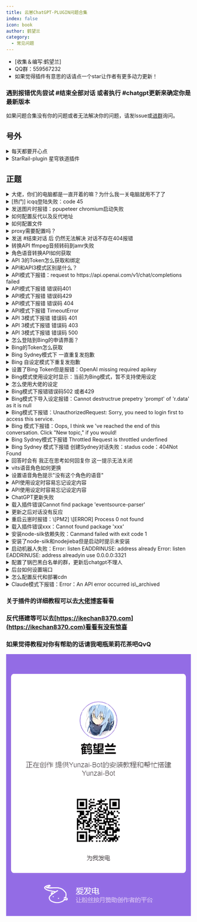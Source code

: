 ```yaml
---
title: 云崽ChatGPT-PLUGIN问题合集
index: false
icon: book
author: 鹤望兰
category:
  - 常见问题
---
```


-   \[收集＆编写:鹤望兰]
-   QQ群：559567232
-   如果觉得插件有意思的话请点一个star让作者有更多动力更新！
### 遇到报错优先尝试 #结束全部对话 或者执行 #chatgpt更新来确定你是最新版本
如果问题合集没有你的问题或者无法解决你的问题，请发Issue或[进群](http://qm.qq.com/cgi-bin/qm/qr?_wv=1027&k=W1o7KVZpZL0dzyHQH71W4JMF4Mgj0_rr&authKey=hcLg%2F6y5Fr4BUNNF2khPLRb2nwahfXWvE1lhHr%2FK%2FEDlGFUBweLQt%2F%2BXxoUuya8J&noverify=0&group_code=559567232)询问。

## 号外
<details> <summary>每天都要开心点</summary>

![](image/happy-1.jpg)

![](image/happy-2.jpg)

![](image/happy-3.jpg)

![](image/happy-4.png)

![](image/happy-5.jpg)

</details>


<details> 

<summary>
StarRail-plugin 星穹铁道插件
</summary>

Gitee：
```纯文本
https://gitee.com/hewang1an/StarRail-plugin
```
  Github：
```纯文本
https://github.com/hewang1an/StarRail-plugin
```
和ikechan8370一起写的插件，如果对你有帮助的话点个star吧！

QQ群：758447726 欢迎大佬们进群玩

</details>

## 正题

<details> 
<summary>
大佬，你们的电脑都是一直开着的嘛？为什么我一关电脑就用不了了
</summary>
> 可以挂服务器上，可以去阿里云白嫖七个月
</details>

<details> 
<summary> [热门] icqq登陆失败：code 45</summary>

1. 若使用Miao崽+icqq，首先icqq更新到最新：`pnpm add -w icqq@latest`，在config/config/bot.yaml中配置ver和sign_api_addr，ver为版本号，需要和签名API配合，签名搭建参考 https://github.com/fuqiuluo/unidbg-fetch-qsign 或其他第三方教程。注意签名API有冻结风险，使用他人的签名风险更高。\
此外可以用shamrock做签名api，按照shamrock（https://linxinrao.github.io/Shamrock/ ）教程部署后，开启高级API后签名api就是http://[地址]:5700/sign。此法可以支持前述项目不支持的更高版本签名。

2. 其他方案：切换到chronocat或shamrock。\
chronocat已经有较多教程：\
   https://yunzai.icu/ \
   https://ikechan8370.com/archives/1697175065045 \
   https://blog.hanhanz.top/archives/801.html \
   shamrock参考官方教程即可，需要自己解决部方式，安卓手机、模拟器等。



</details>


<details> 
<summary>
发送图片时报错：ppupeteer chromium启动失败
</summary>


方法一：Yunzai目录里执行
```纯文本
pnpm add puppeteer@13.7.0 -w
```
方法二：Yunzai目录里先执行
```纯文本
pnpm install puppeteer@19.7.3 -w
```
再执行
```纯文本
node ./node_modules/puppeteer/install.js
```
等待进度条走完，再重启机器人就可以了

方法三：Yunzai目录里执行下列命令 记得复制完，很长
```纯文本
apt-get install ca-certificates fonts-liberation libasound2 libatk-bridge2.0-0 libatk1.0-0 libc6 libcairo2 libcups2 libdbus-1-3 libexpat1 libfontconfig1 libgbm1 libgcc1 libglib2.0-0 libgtk-3-0 libnspr4 libnss3 libpango-1.0-0 libpangocairo-1.0-0 libstdc++6 libx11-6 libx11-xcb1 libxcb1 libxcomposite1 libxcursor1 libxdamage1 libxext6 libxfixes3 libxi6 libxrandr2 libxrender1 libxss1 libxtst6 lsb-release wget xdg-utils libxkbcommon0 -y
```
</details>
<details> 
<summary>
如何配置反代以及反代地址
</summary>
首先进入锅巴插件 ，点击ChatGPT插件进行配置，将以下各对应Sydney反代地址(不是代理地址)填进你要用的模式

【API(openAiBaseUrl)】
```纯文本
https://openai-api.ikechan8370.com/v1
```
```纯文本
https://openai-api2.ikechan8370.com/v1
```
```纯文本
https://mondstadt.d201.eu.org/v1
```


【API3】
```纯文本
https://chatgpt.ikechan8370.com/backend-api/conversation
```
```纯文本
https://pimon.d201.cn/backend-api/conversation
```
【apiBaseUrl】
```纯文本
https://chatgpt.ikechan8370.com/backend-api
```
```纯文本
https://pimon.d201.cn/backend-api
```
【Bing】
```纯文本
https://bing.ikechan8370.com
```
```纯文本
https://666102.201666.xyz
```
```纯文本
https://bing.roki.best
```

</details>

<details> 
<summary>
如何配置文件
</summary>


推荐使用锅巴进行配置，直接配置config文件对小白不太友好

首先你需要下载一个锅巴插件 在确定锅巴插件载入成功后对机器人发送 #锅巴登录 之后根据自身情况选择内网还是外网登录

进入锅巴后找到ChatGPT插件点击 选择配置 配置好你的代理（没有可以不用填）or反代，以及各种你需要的东西，按需配置

![](image/GuobaConfig.png)
</details>

<details> 
<summary>
proxy需要配置吗？
</summary>
proxy不是必填项，如果你有proxy的话可以进行配置，没有的话自行跳过
</details>

<details> 
<summary>
发送 #结束对话 后 仍然无法解决 对话不存在404报错
</summary>
被抢指令了，其他插件的结束对话会回复“已经重置对话了！”和图1一样，但实际上这并不是本插件的回复，本插件的结束对话回复如图2所示

![](image/FakeReset.jpg)

![](image/ReallyReset.jpg)
</details>

<details> 
<summary>
转换API ffmpeg音频转码到amr失败
</summary>
发送消息错误`{"type":"record","file":"example.wav"}`

`Apirejection {code: -60, message: '音频转码到amr失败，请确认你的ffmpeg可以处理此转换' }`
-   windows解决办法

    [ffmpeg-master-latest-win64-gpl.zip](https://s.d201.eu.org/ffmpeg-master-latest-win64-gpl_zuEmD3nIlA.zip)

    下载完成后解压（如果配置完不生效的话记得重启电脑或者服务器）
    -   第一种方法：下载好ffmpeg并为 bin这个文件夹进行环境变量配置

        首先在控制面板中搜索环境变量，点击编辑系统环境变量

        ![](image/FFmpegVariable-1.png)

        点击系统属性中的环境变量

        ![](image/FFmpegVariable-2.png)

        点击环境变量中的系统变量，用鼠标选中Path，点击编辑

        ![](image/FFmpegVariable-3.jpg)

        点击编辑环境变量右侧的新建，将你的ffmpeg big目录完整路径粘贴进去，然后依次点击确定保存

        ![](image/FFmpegVariable-4.jpg)

        &#x20;在终端执行：ffmpeg -version 查看是否完成配置 如果出现下图样式则代表配置完成

        ![](image/FFmpegVariable-5.png)


    -   第二种方法（不推荐）：到Yunzai-Bot\config\config 目录下修改bot.yaml

        到Yunzai-Bot\config\config目录下修改文件bot.yaml，例如以下文本，填写你所下载的ffmpeg二进制文件
    
        ```纯文本
        # ffmpeg
        ffmpeg_path: D:\Yunzai-Bot\ffmpeg\bin\ffmpeg.exe      
        ffprobe_path: D:\Yunzai-Bot\ffmpeg\bin\ffprobe.exe                        PS：我是直接扔在了yunzai的根目录下，所以我这样填写。你的ffmpeg放在哪里填哪里
        ```
        完成后保存文件，重启你的yunzai就可以正常发\[语音]了
-   centos解决办法
    #### 因为要用到ffmpeg，不过 直接yum install 是不能安装的，所以要设置一下。
    #### 方法 1（yum安装）：
    通过第三方yum源（Nux Dextop）来进行安装。

    1.首先更新系统。
    ```纯文本
    sudo yum install epel-release -y
    sudo yum update -y

    ```
    2.导入密钥并设置源。
    ```纯文本
    sudo rpm --import http://li.nux.ro/download/nux/RPM-GPG-KEY-nux.ro
    sudo rpm -Uvh http://li.nux.ro/download/nux/dextop/el7/x86_64/nux-dextop-release-0-5.el7.nux.noarch.rpm
    ```
    3.安装ffmpeg。
    ```纯文本
    yum -y install ffmpeg ffmpeg-devel
    ```
    4.检查版本。
    ```纯文本
    ffmpeg -version
    ```
    #### 方法 2（编译安装）：
    先下载源码包：
    ```纯文本
    git clone https://git.ffmpeg.org/ffmpeg.git ffmpeg
    ```
    然后进入ffmpeg文件夹，依次执行下列语句，当然连起来也可以：
    ```纯文本
    cd ffmpeg
    ./configure
    make
    make install
    ```
    时间较长，不出意外会正常安装好。

    但是因为configure时候没有指定路径，所以直接ffmpeg会提示找不到。

    所以要将编译好的ffmpeg复制到bin目录即可：
    ```纯文本
    cp ffmpeg /usr/bin/ffmpeg
    ```
    然后检查版本。
    ```纯文本
    ffmpeg -version
    ```
    出现下图的样子就说明安装成功：

    安装完成

    然后到yunzai根目录

    在终端执行：在终端执行：ffmpeg -version 查看是否完成配置 ，出现下图样式则为配置成功

    ![](image/FFmpegCentos.png)
-   ubuntu和 debian解决办法

    极其简单，执行以下命令之后按照教程设置一下即可：
    ```纯文本
    apt install ffmpeg
    ```
    按“Y”下一步

    等待安装完成

    有时候会出现报错，不过要看清楚一下报错的内容，没有相关于ffmpeg字眼的报错就可以不用管了，就当他红红火火过新年吧

    安装完成后检查一下ffmpeg是否正常安装，执行命令：
    ```纯文本
    ffmpeg -version
    ```
    出现以下，就安装完了

    ![](image/FFmpegCentos-2.png)

    接下来就要配置yunzai的了

    进入yunzai根目录，输入指令
    ```纯文本
    vim config/config/bot.yaml
    ```
    嘿出现找不到指令那就安装一下"vim"ba
    ```纯文本
    apt install vim
    ```
    不过一般系统都会自带这个编辑器的....具体安装方法应该也是这样，应该也能安装完成，安装完成后就继续输入上面指令进行编辑吧

    输入完成后会弹出一长段东西

    ![](image/FFmpegCentos-YunzaiConfig.png)

    这就表示你进入了编辑模式，接下来按"i"进入编辑模式，下面要是出现了这句话就表示进入了

    ![](image/FFmpegCentos-YunzaiConfig-2.png)

    修改这些

    ```纯文本
    # ffmpeg
    ffmpeg_path: /usr/bin/ffmpeg
    ffprobe_path: /usr/bin/ffprobe

    ```

    ![](image/FFmpegCentos-YunzaiConfig-3.png)

    这样子你就成功的添加了他的二进制文件的位置了，按"Esc"键退出编辑模式，

    ![](image/FFmpegCentos-YunzaiConfig-4.png)

    继续输入":"进入模式选择，接下来输入"wq"后回车，保存文件

    ![](image/FFmpegCentos-YunzaiConfig-5.png)

    注意要回车

    重启你的yunzai，这样子你的ffmpeg就设置完成了\~

    ![](image/FFmpegCentos-YunzaiConfig-6.jpg)
</details>

<details> 
<summary>
角色语音转换API如何获取
</summary>

-   注册HugginFace账号（已经注册可以跳过）

    首先 你需要注册一个 Huggingface 账号 ([huggingface.co](http://huggingface.co "huggingface.co"))

    ![注册/登录 Hugging Face账号](image/Huggingface-Register.png "注册/登录 Hugging Face账号")
-   获取API以及如何配置

    进入

    [https://huggingface.co/spaces/ikechan8370/vits-uma-genshin-honkai ](https://huggingface.co/spaces/ikechan8370/vits-uma-genshin-honkai "https://huggingface.co/spaces/ikechan8370/vits-uma-genshin-honkai ")然后点击右上角竖着排列的三个点，选择第二项Duplicate this Space，修改Visibility，将Private改成Public，然后点Duplicate Space按钮即可  注意是从这个库里复制你的API 从原来的库里复制是没有view api的

    ![复制文字转角色语音仓库](image/Huggingface-ForkRepo.png "复制文字转角色语音仓库")

    ![设置为公开并复制项目 注意！！！必须要是Public，否则无法使用](image/Huggingface-Public.png "设置为公开并复制项目 注意！！！必须要是Public，否则无法使用")

    最后等待上方的Building变成Running 下滑到最底 点击view api 复制你的api地址在锅巴配置即可

    ![](image/Huggingface-Building.png)

    ![](image/Huggingface-Api.png)

    注意去掉最后的斜杠

    ![](image/Huggingface-ALLAPI.png)

    ![](image/Huggingface-Guoba.png)
    填入ChatGPT-Plugin的锅巴设置页面中的 ”语音转换API地址“内即可食用
</details>

<details> 
<summary>
API 3的Token怎么获取和绑定
</summary>
首先登录chatgpt网页版，然后在同一浏览器输入以下网址：

[https://chat.openai.com/api/auth/session](https://chat.openai.com/api/auth/session "https://chat.openai.com/api/auth/session")
-   你会获得类似如下一串json字符串`{"user":{"id":"AAA","name":"BBB","email":"CCC","image":"DDD","picture":"EEE","groups":[]},"expires":"FFF","accessToken":"XXX"}`
-   其中的XXX即为`ChatGPT AccessToken`&#x20;
-   对机器人发送#chatgpt设置Token （Token和命令需要分开发）
    ![](image/ChatGPT-API3-TOKEN.jpg)
    ![](image/ChatGPT-API3-TOKEN-SET.jpg)
</details>

<details> 
<summary>
API和API3模式区别是什么？
</summary>
API模式使用官方接口，只需要提供api key即可使用，但是API模式是需要收费的，收费规则为价格为`$0.0020/1K tokens`问题和回答加起来Token，目前价格为新号余额为5刀，相当于之前的50刀，所以不必担心为什么余额会变成5刀而不是18刀，该种方式响应速度更快，可配置项多，且不会像chatGPT官网一样总出现不可用的现象.

API3模式通过调用第三方提供的官网反代API，他会帮你绕过CF防护，需要提供ChatGPT的Token。效果与官网一致，相当于使用官网聊天，且该模式不需要付费，在官网也可以查到你的聊天记录，但是该种方式响应速度较慢，有时会因为人多出现不可用的原因，一般错误码为5开头的报错基本属于官方问题.

</details>

<details> 
<summary>
API模式下报错：request to  https://api.openai.com/v1/chat/completions  failed
</summary>
API和API3都被墙了，需要换成反代或者你有proxy也可以进行配置

![](image/ChatGPT-API-CETimeout.png)
</details>


<details> 
<summary>
API模式下报错 错误码401
</summary>
如果和下图一样那么就是你的key被封禁了，还有一种情况就是你的key是错误的，根据自己的报错进行判断，一般的key开头为sk

获取key的网址：

[https://platform.openai.com/account/api-keys](https://platform.openai.com/account/api-keys "https://platform.openai.com/account/api-keys")

![](image/ChatGPT-GetApiKey.jpg)
</details>


<details> 
<summary>
 API模式下报错 错误码429
</summary>
账号额度用完了 或者试用时间到期了 检查自己账号额度以及时间是否没问题

![](image/ChatGPT-API-429.jpg)
</details>

<details> 
<summary>
API模式下报错 错误码 404
</summary>
1.正常情况下404请发送 #结束对话 重新开启对话即可

2.如果报错信息内出现两个 v1 或者没有v1请按照下列方法解决

由于chatgpt这个依赖更新了baseURL的格式，openAI反代的格式进行了调整。 &#x20;
请务必检查以下操作以保证API模式和DallE画图功能正常： &#x20;
1\. 在plugins/chatgpt-plugin下执行pnpm i以保证依赖是最新的。 &#x20;
2\. 锅巴面板（或配置文件）中OpenAI API服务器地址后面带上/v1，例如：

[https://openai-api.ikechan8370.com/v1](https://openai-api.ikechan8370.com/v1?spm=wolai.workspace.0.0.7b176cfbRYVb3t "https://openai-api.ikechan8370.com/v1")（如果未配置该项可以忽略）

![](image/ChatGPT-API-404.jpg)
</details>


<details> 
<summary>
API模式下报错 TimeoutError
</summary>
可以尝试挂反代或者去锅巴将超时时间调长

![](image/ChatGPT-API-TimeoutError.png)
</details>


<details> 
<summary>
API 3模式下报错 错误码 401
</summary>
Token过期了，重新获取一下Token就好了

![](image/ChatGPT-API3-401.jpg)
</details>

<details> 
<summary>
API 3模式下报错 错误码 403
</summary>
可能是openai账号被封禁了 检查账号邮箱是否有openai官方给你发的邮件，如果有的话 那么就是账号被封禁了 ，只能换取没被封号的账号token

![](image/ChatGPT-API3-403.png)
</details>

<details> 
<summary>
API 3模式下报错 错误码 500
</summary>
检查自己的Token是否设置正确，请设置access Token，因为session Token容易失效

![](image/ChatGPT-API3-500.jpg)
</details>

<details> 
<summary>
怎么登陆到Bing的申请界面？
</summary>

新必应访问网址：[https://www.bing.com/new](https://www.bing.com/new "https://www.bing.com/new")

使用Edge浏览器，推荐使用dev版本，登录时请确定网址是cn.bing还是www\.bing

推荐使用outlook邮箱，注册并不麻烦，进入网站点击注册，跟着提示走即可，需要注意的是，微软通过申请一般都为账号设置了出生日期的账号，所以注册时记得填写出生日期

B站教程中的ModHeader扩展可能已失效，现在登录必应需要使用魔法，选择美国节点，如果登录不上检查魔法是否开了全局并且稳定代理。目前的必应申请基本都是秒过，点击加入候补名单可能下一秒你就可以直接进聊天界面了，如果显示更快地访问新必应那可能需要耐心等待几天，一般不会太久，太久没通过多半是寄了，重新注册个号申请吧

</details>

<details> 
<summary>
Bing的Token怎么获取
</summary>

推荐使用电脑操作，手机不方便获取Token

第一种方法：[登录www.bing.com](http://xn--www-sj3fu53h.bing.com "登录www.bing.com")，刷新一下网页，按F12或直接打开开发者模式，点击Console/控制台，运行如下代码，执行后自动在你的剪切板存储了必应Token
```纯文本
copy(document.cookie.split(";").find(cookie=>cookie.trim().startsWith("_U=")).split("=")[1]);
```
第二种方法：

[登录www.bing.com](http://xn--www-sj3fu53h.bing.com "登录www.bing.com")，刷新一下网页，按F12或直接打开开发者模式，点击Application/存储，点击左侧Storage下的Cookies，展开找到[https://www.bing.com](https://www.bing.com/ "https://www.bing.com")项，在右侧列表Name项下找到"*U"，* U的value即为必应Token

</details>


<details> 
<summary>
Bing Sydney模式下 一直重复发抱歉
</summary>
可以试试结束对话 或者换个问题解决，比较玄学。（也可能是读取聊天消息导致）

![](image/Sydney-ReSorry.jpg)
</details>

<details> 
<summary>
Bing 自设定模式下重复发抱歉
</summary>
可尝试换句话继续对话，有点运气成分或者编写设定的一些问题存在，比如特殊的屏蔽词等。也可能是由读取聊天消息导致的

![](image/Sydney-Custom-Sorry.jpg)

如果持续重复抱歉 说明这段对话已经被结束了 只能发生 #结束对话 重新开启对话
</details>


<details> 
<summary>
设置了Bing Token但是报错：OpenAI missing required apikey
</summary>
首先，你设置的是必应的Token，这个报错是因为你用的API模式，所以！你需要先发送指令 #chatgpt切换必应，切换成必应模式就可以了
</details>

<details> 
<summary>
Bing模式使用设定时显示：当前为Bing模式，暂不支持使用设定
</summary>
请注意，目前Bing共有五种模式，如果想要使用设定请注意切换自设定模式 发送  #chatgpt必应切换自设定 即可

![](image/Sydney-BingCustom-Cant.jpg)
</details>


<details> 
<summary>
怎么使用大佬的设定
</summary>
发送#chatgpt浏览设定，可以看到大佬们上传的各种设定，如果想换页码在浏览设定后面带上页码＋数字，先发送#chatgpt导入设定＋设定名字 ，然后再发送#chatgpt使用设定+设定名字即可

目前设定多为必应的自设定模式，切勿使用API 和API3导入设定

使用设定时不建议开启读取聊天记录，容易串台
</details>


<details> 
<summary>
 Bing模式下报错错误码502 或者429
</summary>
5开头的都是官方错误，和插件无关，多半是微软服务器爆炸了，429是因为微软也是调用OpenAI的API，有时Openai炸了必应跟着一起炸了你要说解决方法的话，那我的建议是入职微软或者买下微软大楼去升级他的服务器
</details>


<details> 
<summary>
Bing模式下导入设定报错：Cannot destructrue prepetry 'prompt' of 'r.data' as it is null
</summary>
检查指令格式是否正确  #chatgpt导入设定＋设定名字   请注意：不要带有任何符号 包括用空格隔开导入设定和设定名字 会导致找不到该设定从而出现报错

![](image/Sydney-null-Error-1.png)
![](image/Sydney-null-Error-1.png)
</details>



<details> 
<summary>
 Bing模式下报错‭：UnauthorizedRequest: Sorry, you need to login first to access this service.
</summary>
可能是Bing token过期了  挂梯子登录重新获取再配置即可
注意有时需要你先在网页上对话一次插件才可以使用

也有可能是你设置了多Token 而其中一个过期了 删掉过期的那个即可（#chatgpt删除必应token）

![](image/Sydney-Token-EXP.jpg)
</details>


<details> 
<summary>
Bing 模式下报错：Oops, I think we 've reached the end of this conversation. Click "New topic," if you would!
</summary>
你可能用的不是Sydney或者自设定模式，其他三种模式有对话上限，可以发 #结束对话 重新创建对话

![](image/Bing-NewTopic-Up.png)
</details>


<details> 
<summary>
 Bing Sydney模式下报错  Throttled Request is throttled underfined
</summary>
你的账号使用Sydney或者自设定模式过多 达到了日限流额  可等待12h后重新获取token再配置解决。

![](image/Sydney-Request-Man.jpg)

也可以换成还没有限流的号的token解决

2.目前可以更新版本进入锅巴配置Sydney反代解决
</details>


<details> 
<summary>
Bing Sydney 模式下报错  创建Sydney对话失败：stadus code：404Not Found
</summary>
首先检查自己有没有配置好全局代理或反代，这种情况是很可能是重定向到cn.bing了，如果配置好了全局代理或反代仍这样的话可以发送 #结束对话 重新创建对话试试
</details>


<details> 
<summary>
回答时会有 我正在思考如何回复你 这一提示无法关闭
</summary>
更新之后锅巴内没有关闭思考提示这一选项，需要手动对机器人发送指令#chatgpt关闭问题确认

![](image/Sydney-Sikaoing.jpg)
</details>


<details> 
<summary>
vits语音角色如何更换
</summary>
对机器人发送#chatgpt设置语音角色＋角色名 可使用的角色可在vits仓库进行查看

![](image/MuiscChanger.jpg)
</details>

<details> 
<summary>
设置语音角色提示"没有这个角色的语音"
</summary>
指令被土块抢了，去锅巴/群组配置/功能黑名单 找到土块的原神语音把它禁用了就可以了

![](image/Voice-Tukuai.jpg)
</details>

<details> 
<summary>
API使用设定时容易忘记设定内容
</summary>
是因为API和API3两种模式都很难玩设定，容易忘记内容，且API有着4096tokens上限，该上限为你的设定字数和对话累计字数加起来一共4096tokens，所以很容易超限自动结束对话，API3模式无法使用设定，因为你需要手动发文对API3进行洗脑，而且效果很差并不推荐

API把温度调高
</details>

<details> 
<summary>
API使用设定时容易忘记设定内容
</summary>
是因为API和API3两种模式都很难玩设定，容易忘记内容，且API有着4096tokens上限，该上限为你的设定字数和对话累计字数加起来一共4096tokens，所以很容易超限自动结束对话，API3模式无法使用设定，因为你需要手动发文对API3进行洗脑，而且效果很差并不推荐

</details>

<details> 
<summary>
 ChatGPT更新失败
</summary>
发送#chatgpt强制更新 就可以了，如果仍失败，可以等待一段时间后重新强制更新，如果长时间失败，建议删掉去重新去仓库重新拉取一遍
</details>

<details> 
<summary>
载入插件错误Cannot find package 'eventsource-parser'
</summary>
依赖掉了，去插件目录里执行pnpm install -p 装一下依赖，然后重启机器人就好了

![](image/No-package.jpg)
</details>

<details> 
<summary>
更新之后对话没有反应
</summary>
首先检查插件是否导入成功，可以先去插件目录里执行pnpm i把依赖都装一遍，然后重启机器人即可
</details>

<details> 
<summary>
重启云崽时报错：\[PM2] \[ERROR] Process 0 not found
</summary>
依次在云崽根目录里执行以下代码：

```纯文本
npm uninstall pm2 -g
```
然后再执行
```纯文本
npm install pm2 -g
```
最后再执行
```纯文本
pm2 update
```
</details>


<details> 
<summary>
载入插件错误xxx：Cannot found package 'xxx'
</summary>
插件更新时偶尔会添加一些依赖，在插件目录里执行pnpm install xxx或者pnpm i将依赖安装完成即可
</details>

<details> 
<summary>
安装node-silk依赖失败：Canmand failed with exit code 1
</summary>


-   windows解决方法：

    Windows需要在桌面配置C++桌面环境

    1.首先进入下载Visual studio installer

    2.在配置界面中选择桌面C++环境开发，如果为了节省空间，右边的配置和我一样就行

    ![](image/Voice-Node-Slilk.png)

    3.等待下载完成后重启电脑，选择登陆方式，然后选择搭建新项目，选择控制台应用

    4.弹出界面填写项目名称和项目文件生成的路径，点击右下角创建按钮完成创建
-   ubantu和debian解决方法

    在插件目录里执行以下代码即可
    ```纯文本
    sudo apt-get install build-essential
    ```
-   Centos解决方法

    在插件目录里执行以下代码即可
    ```纯文本
    sudo yum install gcc make automake autoconf libtool
    ```
node-silk不是必装项，如果上述方法无法起到作用的话，还是放弃装这个东西吧，node-silk主要是语音功能的方面，没有一定需求的忽略就行了
</details>

<details> 
<summary>
安装了node-silk和nodejieba但是启动时提示未安装
</summary>
因为这两个依赖安装到插件目录下面了，但是启动时会在云崽根目录找依赖，所以去跟云崽根目录执行，插件目录里面也需要装一遍，因为这byd搞不清路径

```纯文本
pnpm add nide-silk nidejieba -w
```
就可以了

现在装不上node-silk可以靠云转码解决，不用再装了
</details>

<details> 
<summary>
启动机器人失败：Error: listen EADDRINUSE: address already Error: listen EADDRINUSE: address alreadyin use 0.0.0.0:3321
</summary>
因为3321这个端口被占用了，所以启动失败了

方法一：手动去config.json文件夹里修改端口

方法二：windows用cmd执行以下命令
```纯文本
netstat -ano|findstr 3321
```
然后会弹出该端口的PID，比如被2448进程占用（该进程仅为举例，实际进程根据你的PID进行修改）
```纯文本
taskkill -pid 2248 -f
```
ubantu和debian：
1.  在终端输入`netstat -tln | grep 3321`，如果有输出，说明3321端口被占用。
2.  在终端输入`lsof -i : 3321`，查看占用3321端口的进程ID和名称，假设是1234和httpd。
3.  在终端输入`kill -9 1234`，杀死httpd进程
    Centos：
```纯文本
netstat -anp Igrep 3321 #查看占用端口的进程
```
然后
```纯文本
ki11 -9 PID #杀死占用端口的进程
```
</details>

<details> 
<summary>
配置了锅巴黑白名单的群，更新后chatgpt不理人
</summary>
最新版本对插件各功能名称进行了调整，再去重新配置一下关于本插件的黑白名单，否则可能会失效
</details>

<details> 
<summary>
 后台如何设置端口
</summary>
后台服务默认启动在3321端口上，如果需要修改端口，可以登陆后台管理员面板或登陆锅巴面板修改 系统Api服务端口 。

访问后台通常需要服务器开放3321端口，如果有部署管理面板的服务器，可以直接在面板上开放3321端口访问，如果未部署管理面板的服务器请往下看。
-   Windows服务器

    Windows服务器需要在 高级安全 Windows Defender 防火墙 中开启对应端口，通常可从控制面板→系统和安全→Windows Defender 防火墙→高级设置中进入

    进入后点击入站规则，右侧点击新建规则，如下图

    ![](image/Port-1.png)

    选择端口，点下一页

    ![](image/Port-2.png)

    端口处输入要开放的端口，这里默认是3321，如果进行了修改请自行改为你设置的端口，接下来全选下一页即可。
-   Linux服务器
    -   Ubuntu

        Ubuntu通常使用ufw，可以使用以下命令开放端口
        ```bash
        # sudo ufw allow <端口号> 
        # 默认配置使用3321端口
        sudo ufw allow 3321

        ```
    -   Centos

        Centos通常使用firewall-cmd，可以使用以下命令开放端口
        ```bash
        # firewall-cmd --zone=public --add-port=<端口号>/tcp --permanent
        # 默认配置使用3321端口
        firewall-cmd --zone=public --add-port=3321/tcp --permanent
        firewall-cmd --reload

        ```
    -   iptables

        其他使用iptables防火墙的服务器可以使用以下命令开放端口
        ```bash
        # sudo iptables -A INPUT -p tcp --dport <端口号> -j ACCEPT
        # 默认配置使用3321端口
        sudo iptables -A INPUT -p tcp --dport 3321 -j ACCEPT

        ```
如果服务器提供商有防火墙，则同时需要开放提供商的防火墙，以下以阿里云为例

如果是轻量应用服务器，可以在服务器的安全→防火墙中进行配置

![](image/Port-3.png)

如果是ECS服务器，需要在实例的安全组中进行配置

![](image/Port-4.png)

![](image/Port-5.png)
</details>


<details> 
<summary>
怎么配置反代和部署cdn
</summary>

> ⚠️域名和CDN均为收费服务，请根据自己的能力选择部署，有能力的建议都部署上，否则使用时会暴露服务器IP
> 为了保护服务器安全，推荐将预览版配置中的系统服务访问域名加上，需要你拥有一个可访问的域名（国内服务器域名需备案），在系统服务访问域名上填写你的域名+端口号，如果你使用nginx部署了反向代理，则可以不填端口号。
域名建议挂在cdn上，以保护服务器ip不被暴露

</details>




<details> 
<summary>
Claude模式下报错：Error：An API error occurred is\_archived
</summary>
因为你在向一个已归档的频道发送信息，可以解除已归档的频道发送限制并重新发送消息

![](image/Claude-Error_CARCH.jpg)
</details>


###   关于插件的详细教程可以去[大佬博客](https://blog.hanhanz.top "https://blog.hanhanz.top")看看

###   反代搭建等可以去[https://ikechan8370.com](https://ikechan8370.com)看看有没有惊喜


###   如果觉得教程对你有帮助的话请我喝瓶茉莉花茶吧QvQ

![](image/donate.png)